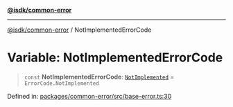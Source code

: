 [**@isdk/common-error**](../README.md)

***

[@isdk/common-error](../globals.md) / NotImplementedErrorCode

# Variable: NotImplementedErrorCode

> `const` **NotImplementedErrorCode**: [`NotImplemented`](../enumerations/ErrorCode.md#notimplemented) = `ErrorCode.NotImplemented`

Defined in: [packages/common-error/src/base-error.ts:30](https://github.com/isdk/common-error.js/blob/ba75328e754ba949e73cfe3c3e47f894c8ab334d/src/base-error.ts#L30)
